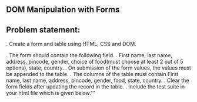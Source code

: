 DOM Manipulation with Forms
---------------------------
Problem statement:
-----------------
. Create a form and table using HTML, CSS and DOM.


. The form should contain the following field.
. First name, last name, address, pincode, gender, choice of food(must choose at least 2 out
  of 5 options), state, country.
. On submission of the form values, the values must be appended to the table.
. The columns of the table must contain First name, last name, address, pincode, gender,
  food, state, country.
. Clear the form fields after updating the record in the table.
. Include the test suite in your html file which is given below."</ul>"
